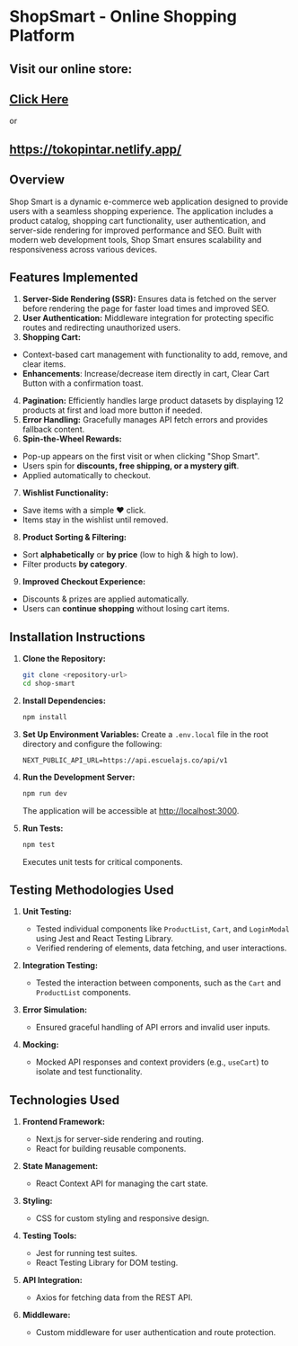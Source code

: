 # ShopSmart - Online Shopping Platform

## Visit our online store: 
## [Click Here](https://tokopintar.netlify.app/) 
or 
## https://tokopintar.netlify.app/

## Overview
Shop Smart is a dynamic e-commerce web application designed to provide users with a seamless shopping experience. The application includes a product catalog, shopping cart functionality, user authentication, and server-side rendering for improved performance and SEO. Built with modern web development tools, Shop Smart ensures scalability and responsiveness across various devices.

## Features Implemented
1. **Server-Side Rendering (SSR):** Ensures data is fetched on the server before rendering the page for faster load times and improved SEO.
2. **User Authentication:** Middleware integration for protecting specific routes and redirecting unauthorized users.
3. **Shopping Cart:** 
- Context-based cart management with functionality to add, remove, and clear items.
- **Enhancements**: Increase/decrease item directly in cart, Clear Cart Button with a confirmation toast.
4. **Pagination:** Efficiently handles large product datasets by displaying 12 products at first and load more button if needed.
5. **Error Handling:** Gracefully manages API fetch errors and provides fallback content.
6. **Spin-the-Wheel Rewards:**  
- Pop-up appears on the first visit or when clicking "Shop Smart".  
- Users spin for **discounts, free shipping, or a mystery gift**.  
- Applied automatically to checkout.  
7. **Wishlist Functionality:**  
- Save items with a simple ❤️ click.  
- Items stay in the wishlist until removed.  
8. **Product Sorting & Filtering:**  
- Sort **alphabetically** or **by price** (low to high & high to low).  
- Filter products **by category**. 
9. **Improved Checkout Experience:**  
- Discounts & prizes are applied automatically.  
- Users can **continue shopping** without losing cart items.


## Installation Instructions
1. **Clone the Repository:**
   ```bash
   git clone <repository-url>
   cd shop-smart
   ```

2. **Install Dependencies:**
   ```bash
   npm install
   ```

3. **Set Up Environment Variables:**
   Create a `.env.local` file in the root directory and configure the following:
   ```env
   NEXT_PUBLIC_API_URL=https://api.escuelajs.co/api/v1
   ```

4. **Run the Development Server:**
   ```bash
   npm run dev
   ```
   The application will be accessible at [http://localhost:3000](http://localhost:3000).

5. **Run Tests:**
   ```bash
   npm test
   ```
   Executes unit tests for critical components.

## Testing Methodologies Used
1. **Unit Testing:**
   - Tested individual components like `ProductList`, `Cart`, and `LoginModal` using Jest and React Testing Library.
   - Verified rendering of elements, data fetching, and user interactions.

2. **Integration Testing:**
   - Tested the interaction between components, such as the `Cart` and `ProductList` components.

3. **Error Simulation:**
   - Ensured graceful handling of API errors and invalid user inputs.

4. **Mocking:**
   - Mocked API responses and context providers (e.g., `useCart`) to isolate and test functionality.

## Technologies Used
1. **Frontend Framework:**
   - Next.js for server-side rendering and routing.
   - React for building reusable components.

2. **State Management:**
   - React Context API for managing the cart state.

3. **Styling:**
   - CSS for custom styling and responsive design.

4. **Testing Tools:**
   - Jest for running test suites.
   - React Testing Library for DOM testing.

5. **API Integration:**
   - Axios for fetching data from the REST API.

6. **Middleware:**
   - Custom middleware for user authentication and route protection.



